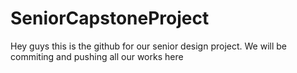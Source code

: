 # SeniorCapstoneProject
 Hey guys this is the github for our senior design project. We will be commiting and pushing all our works here
